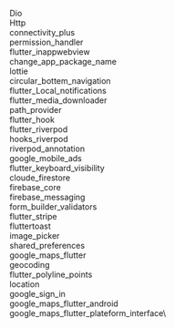 Dio\
Http\
connectivity_plus\
permission_handler\
flutter_inappwebview\
change_app_package_name\
lottie\
circular_bottem_navigation\
flutter_Local_notifications\
flutter_media_downloader\
path_provider\
flutter_hook\
flutter_riverpod\
hooks_riverpod\
riverpod_annotation\
google_mobile_ads\
flutter_keyboard_visibility\
cloude_firestore\
firebase_core\
firebase_messaging\
form_builder_validators\
flutter_stripe\
fluttertoast\
image_picker\
shared_preferences\
google_maps_flutter\
geocoding\
flutter_polyline_points\
location\
google_sign_in\
google_maps_flutter_android\
google_maps_flutter_plateform_interface\



